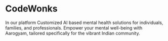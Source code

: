 # CodeWonks
In our platform Customized AI  based mental health solutions for individuals, families, and professionals. Empower your mental well-being with Aarogyam, tailored specifically for the vibrant Indian community.
